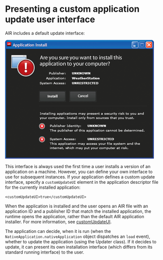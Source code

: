 # Presenting a custom application update user interface

<div>

AIR includes a default update interface:

![](../img/InstallationSecurityWarning_popup.png)

This interface is always used the first time a user installs a version of an
application on a machine. However, you can define your own interface to use for
subsequent instances. If your application defines a custom update interface,
specify a `customUpdateUI` element in the application descriptor file for the
currently installed application:

    <customUpdateUI>true</customUpdateUI>

When the application is installed and the user opens an AIR file with an
application ID and a publisher ID that match the installed application, the
runtime opens the application, rather than the default AIR application
installer. For more information, see
[customUpdateUI](WSfffb011ac560372f2fea1812938a6e463-7fdf.html).

The application can decide, when it is run (when the
`NativeApplication.nativeApplication` object dispatches an `load` event),
whether to update the application (using the Updater class). If it decides to
update, it can present its own installation interface (which differs from its
standard running interface) to the user.

</div>

<div>

<div>

</div>

</div>
